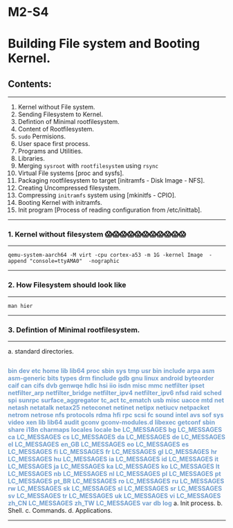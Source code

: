 # M2-S4

# Building File system and Booting Kernel.


## Contents:
----------------------------------------------------------------------------------------------------------------------------------------------------------------------------------------------------------
1. Kernel without File system.
2. Sending Filesystem to Kernel.
3. Defintion of Minimal rootfilesystem.
4. Content of Rootfilesystem.
5. `sudo` Permisions.
6. User space first process.
7. Programs and Utilities.
8. Libraries.
9. Merging `sysroot` with `rootfilesystem` using `rsync`
10. Virtual File systems [proc and sysfs].
11. Packaging rootfilesystem to target [initramfs - Disk Image - NFS].
12. Creating Uncompressed filesystem.
13. Compressing `initramfs` system using [mkinitfs - CPIO].
14. Booting Kernel with initramfs.
15. Init program [Process of reading configuration from /etc/inittab].
----------------------------------------------------------------------------------------------------------------------------------------------------------------------------------------------------------

### 1. Kernel without filesystem 😱😱😱😱😱😱😱😱😱😱😱
----------------------------------------------------------------------------------------------------------------------------------------------------------------------------------------------------------

```
qemu-system-aarch64 -M virt -cpu cortex-a53 -m 1G -kernel Image  -append "console=ttyAMA0"  -nographic
```
----------------------------------------------------------------------------------------------------------------------------------------------------------------------------------------------------------
### 2. How Filesystem should look like
----------------------------------------------------------------------------------------------------------------------------------------------------------------------------------------------------------
```
man hier
```

----------------------------------------------------------------------------------------------------------------------------------------------------------------------------------------------------------
### 3. Defintion of Minimal rootfilesystem.
----------------------------------------------------------------------------------------------------------------------------------------------------------------------------------------------------------
a. standard directories.
```
```

<font color="#729FCF"><b>bin</b></font>
 <font color="#729FCF"><b>dev</b></font>
 <font color="#729FCF"><b>etc</b></font>
 <font color="#729FCF"><b>home</b></font>
 <font color="#729FCF"><b>lib</b></font>
 <font color="#729FCF"><b>lib64</b></font>
 <font color="#729FCF"><b>proc</b></font>
 <font color="#729FCF"><b>sbin</b></font>
 <font color="#729FCF"><b>sys</b></font>
 <font color="#729FCF"><b>tmp</b></font>
 <font color="#729FCF"><b>usr</b></font>
  <font color="#729FCF"><b>bin</b></font>
  <font color="#729FCF"><b>include</b></font>
   <font color="#729FCF"><b>arpa</b></font>
   <font color="#729FCF"><b>asm</b></font>
   <font color="#729FCF"><b>asm-generic</b></font>
   <font color="#729FCF"><b>bits</b></font>
    <font color="#729FCF"><b>types</b></font>
   <font color="#729FCF"><b>drm</b></font>
   <font color="#729FCF"><b>finclude</b></font>
   <font color="#729FCF"><b>gdb</b></font>
   <font color="#729FCF"><b>gnu</b></font>
   <font color="#729FCF"><b>linux</b></font>
    <font color="#729FCF"><b>android</b></font>
    <font color="#729FCF"><b>byteorder</b></font>
    <font color="#729FCF"><b>caif</b></font>
    <font color="#729FCF"><b>can</b></font>
    <font color="#729FCF"><b>cifs</b></font>
    <font color="#729FCF"><b>dvb</b></font>
    <font color="#729FCF"><b>genwqe</b></font>
    <font color="#729FCF"><b>hdlc</b></font>
    <font color="#729FCF"><b>hsi</b></font>
    <font color="#729FCF"><b>iio</b></font>
    <font color="#729FCF"><b>isdn</b></font>
    <font color="#729FCF"><b>misc</b></font>
    <font color="#729FCF"><b>mmc</b></font>
    <font color="#729FCF"><b>netfilter</b></font>
     <font color="#729FCF"><b>ipset</b></font>
    <font color="#729FCF"><b>netfilter_arp</b></font>
    <font color="#729FCF"><b>netfilter_bridge</b></font>
    <font color="#729FCF"><b>netfilter_ipv4</b></font>
    <font color="#729FCF"><b>netfilter_ipv6</b></font>
    <font color="#729FCF"><b>nfsd</b></font>
    <font color="#729FCF"><b>raid</b></font>
    <font color="#729FCF"><b>sched</b></font>
    <font color="#729FCF"><b>spi</b></font>
    <font color="#729FCF"><b>sunrpc</b></font>
    <font color="#729FCF"><b>surface_aggregator</b></font>
    <font color="#729FCF"><b>tc_act</b></font>
    <font color="#729FCF"><b>tc_ematch</b></font>
    <font color="#729FCF"><b>usb</b></font>
   <font color="#729FCF"><b>misc</b></font>
    <font color="#729FCF"><b>uacce</b></font>
   <font color="#729FCF"><b>mtd</b></font>
   <font color="#729FCF"><b>net</b></font>
   <font color="#729FCF"><b>netash</b></font>
   <font color="#729FCF"><b>netatalk</b></font>
   <font color="#729FCF"><b>netax25</b></font>
   <font color="#729FCF"><b>neteconet</b></font>
   <font color="#729FCF"><b>netinet</b></font>
   <font color="#729FCF"><b>netipx</b></font>
   <font color="#729FCF"><b>netiucv</b></font>
   <font color="#729FCF"><b>netpacket</b></font>
   <font color="#729FCF"><b>netrom</b></font>
   <font color="#729FCF"><b>netrose</b></font>
   <font color="#729FCF"><b>nfs</b></font>
   <font color="#729FCF"><b>protocols</b></font>
   <font color="#729FCF"><b>rdma</b></font>
    <font color="#729FCF"><b>hfi</b></font>
   <font color="#729FCF"><b>rpc</b></font>
   <font color="#729FCF"><b>scsi</b></font>
    <font color="#729FCF"><b>fc</b></font>
   <font color="#729FCF"><b>sound</b></font>
    <font color="#729FCF"><b>intel</b></font>
     <font color="#729FCF"><b>avs</b></font>
    <font color="#729FCF"><b>sof</b></font>
   <font color="#729FCF"><b>sys</b></font>
   <font color="#729FCF"><b>video</b></font>
   <font color="#729FCF"><b>xen</b></font>
  <font color="#729FCF"><b>lib</b></font>
  <font color="#729FCF"><b>lib64</b></font>
   <font color="#729FCF"><b>audit</b></font>
   <font color="#729FCF"><b>gconv</b></font>
       <font color="#729FCF"><b>gconv-modules.d</b></font>
  <font color="#729FCF"><b>libexec</b></font>
   <font color="#729FCF"><b>getconf</b></font>
  <font color="#729FCF"><b>sbin</b></font>
  <font color="#729FCF"><b>share</b></font>
      <font color="#729FCF"><b>i18n</b></font>
       <font color="#729FCF"><b>charmaps</b></font>
       <font color="#729FCF"><b>locales</b></font>
      <font color="#729FCF"><b>locale</b></font>
          <font color="#729FCF"><b>be</b></font>
           <font color="#729FCF"><b>LC_MESSAGES</b></font>
          <font color="#729FCF"><b>bg</b></font>
           <font color="#729FCF"><b>LC_MESSAGES</b></font>
          <font color="#729FCF"><b>ca</b></font>
           <font color="#729FCF"><b>LC_MESSAGES</b></font>
          <font color="#729FCF"><b>cs</b></font>
           <font color="#729FCF"><b>LC_MESSAGES</b></font>
          <font color="#729FCF"><b>da</b></font>
           <font color="#729FCF"><b>LC_MESSAGES</b></font>
          <font color="#729FCF"><b>de</b></font>
           <font color="#729FCF"><b>LC_MESSAGES</b></font>
          <font color="#729FCF"><b>el</b></font>
           <font color="#729FCF"><b>LC_MESSAGES</b></font>
          <font color="#729FCF"><b>en_GB</b></font>
           <font color="#729FCF"><b>LC_MESSAGES</b></font>
          <font color="#729FCF"><b>eo</b></font>
           <font color="#729FCF"><b>LC_MESSAGES</b></font>
          <font color="#729FCF"><b>es</b></font>
           <font color="#729FCF"><b>LC_MESSAGES</b></font>
          <font color="#729FCF"><b>fi</b></font>
           <font color="#729FCF"><b>LC_MESSAGES</b></font>
          <font color="#729FCF"><b>fr</b></font>
           <font color="#729FCF"><b>LC_MESSAGES</b></font>
          <font color="#729FCF"><b>gl</b></font>
           <font color="#729FCF"><b>LC_MESSAGES</b></font>
          <font color="#729FCF"><b>hr</b></font>
           <font color="#729FCF"><b>LC_MESSAGES</b></font>
          <font color="#729FCF"><b>hu</b></font>
           <font color="#729FCF"><b>LC_MESSAGES</b></font>
          <font color="#729FCF"><b>ia</b></font>
           <font color="#729FCF"><b>LC_MESSAGES</b></font>
          <font color="#729FCF"><b>id</b></font>
           <font color="#729FCF"><b>LC_MESSAGES</b></font>
          <font color="#729FCF"><b>it</b></font>
           <font color="#729FCF"><b>LC_MESSAGES</b></font>
          <font color="#729FCF"><b>ja</b></font>
           <font color="#729FCF"><b>LC_MESSAGES</b></font>
          <font color="#729FCF"><b>ka</b></font>
           <font color="#729FCF"><b>LC_MESSAGES</b></font>
          <font color="#729FCF"><b>ko</b></font>
           <font color="#729FCF"><b>LC_MESSAGES</b></font>
          <font color="#729FCF"><b>lt</b></font>
           <font color="#729FCF"><b>LC_MESSAGES</b></font>
          <font color="#729FCF"><b>nb</b></font>
           <font color="#729FCF"><b>LC_MESSAGES</b></font>
          <font color="#729FCF"><b>nl</b></font>
           <font color="#729FCF"><b>LC_MESSAGES</b></font>
          <font color="#729FCF"><b>pl</b></font>
           <font color="#729FCF"><b>LC_MESSAGES</b></font>
          <font color="#729FCF"><b>pt</b></font>
           <font color="#729FCF"><b>LC_MESSAGES</b></font>
          <font color="#729FCF"><b>pt_BR</b></font>
           <font color="#729FCF"><b>LC_MESSAGES</b></font>
          <font color="#729FCF"><b>ro</b></font>
           <font color="#729FCF"><b>LC_MESSAGES</b></font>
          <font color="#729FCF"><b>ru</b></font>
           <font color="#729FCF"><b>LC_MESSAGES</b></font>
          <font color="#729FCF"><b>rw</b></font>
           <font color="#729FCF"><b>LC_MESSAGES</b></font>
          <font color="#729FCF"><b>sk</b></font>
           <font color="#729FCF"><b>LC_MESSAGES</b></font>
          <font color="#729FCF"><b>sl</b></font>
           <font color="#729FCF"><b>LC_MESSAGES</b></font>
          <font color="#729FCF"><b>sr</b></font>
           <font color="#729FCF"><b>LC_MESSAGES</b></font>
          <font color="#729FCF"><b>sv</b></font>
           <font color="#729FCF"><b>LC_MESSAGES</b></font>
          <font color="#729FCF"><b>tr</b></font>
           <font color="#729FCF"><b>LC_MESSAGES</b></font>
          <font color="#729FCF"><b>uk</b></font>
           <font color="#729FCF"><b>LC_MESSAGES</b></font>
          <font color="#729FCF"><b>vi</b></font>
           <font color="#729FCF"><b>LC_MESSAGES</b></font>
          <font color="#729FCF"><b>zh_CN</b></font>
           <font color="#729FCF"><b>LC_MESSAGES</b></font>
          <font color="#729FCF"><b>zh_TW</b></font>
              <font color="#729FCF"><b>LC_MESSAGES</b></font>
 <font color="#729FCF"><b>var</b></font>
     <font color="#729FCF"><b>db</b></font>
     <font color="#729FCF"><b>log</b></font>
</pre>
a. Init process.
b. Shell.
c. Commands.
d. Applications.

----------------------------------------------------------------------------------------------------------------------------------------------------------------------------------------------------------


